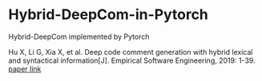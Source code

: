 # Hybrid-DeepCom-in-Pytorch
Hybrid-DeepCom implemented by Pytorch

Hu X, Li G, Xia X, et al. Deep code comment generation with hybrid lexical and syntactical information[J]. Empirical Software Engineering, 2019: 1-39.
[paper link](https://link.springer.com/article/10.1007/s10664-019-09730-9)
